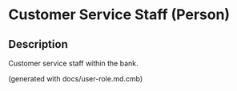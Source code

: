 # Customer Service Staff (Person)

## Description
Customer service staff within the bank.



(generated with docs/user-role.md.cmb)
